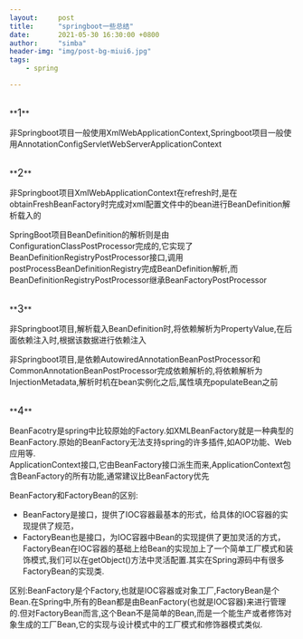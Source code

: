 ```yaml
---
layout:     post
title:      "springboot一些总结"
date:       2021-05-30 16:30:00 +0800
author:     "simba"
header-img: "img/post-bg-miui6.jpg"
tags:
    - spring

---
```





<br>
**<font size="4">1</font>** <br>

非Springboot项目一般使用XmlWebApplicationContext,Springboot项目一般使用AnnotationConfigServletWebServerApplicationContext<br>


<br>
**<font size="4">2</font>** <br>

非Springboot项目XmlWebApplicationContext在refresh时,是在obtainFreshBeanFactory时完成对xml配置文件中的bean进行BeanDefinition解析载入的<br>

SpringBoot项目BeanDefinition的解析则是由ConfigurationClassPostProcessor完成的,它实现了BeanDefinitionRegistryPostProcessor接口,调用postProcessBeanDefinitionRegistry完成BeanDefinition解析,而BeanDefinitionRegistryPostProcessor继承BeanFactoryPostProcessor<br>


<br>
**<font size="4">3</font>** <br>

非Springboot项目,解析载入BeanDefinition时,将依赖解析为PropertyValue,在后面依赖注入时,根据该数据进行依赖注入<br>

非Springboot项目,是依赖AutowiredAnnotationBeanPostProcessor和CommonAnnotationBeanPostProcessor完成依赖解析的,将依赖解析为InjectionMetadata,解析时机在bean实例化之后,属性填充populateBean之前<br>


<br>
**<font size="4">4</font>** <br>

BeanFacotry是spring中比较原始的Factory.如XMLBeanFactory就是一种典型的BeanFactory.原始的BeanFactory无法支持spring的许多插件,如AOP功能、Web应用等. <br>
ApplicationContext接口,它由BeanFactory接口派生而来,ApplicationContext包含BeanFactory的所有功能,通常建议比BeanFactory优先<br>

BeanFactory和FactoryBean的区别:
* BeanFactory是接口，提供了IOC容器最基本的形式，给具体的IOC容器的实现提供了规范，
* FactoryBean也是接口，为IOC容器中Bean的实现提供了更加灵活的方式，FactoryBean在IOC容器的基础上给Bean的实现加上了一个简单工厂模式和装饰模式,我们可以在getObject()方法中灵活配置.其实在Spring源码中有很多FactoryBean的实现类.

区别:BeanFactory是个Factory,也就是IOC容器或对象工厂,FactoryBean是个Bean.在Spring中,所有的Bean都是由BeanFactory(也就是IOC容器)来进行管理的.但对FactoryBean而言,这个Bean不是简单的Bean,而是一个能生产或者修饰对象生成的工厂Bean,它的实现与设计模式中的工厂模式和修饰器模式类似.